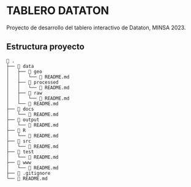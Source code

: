 # TABLERO DATATON

Proyecto de desarrollo del tablero interactivo de Dataton, MINSA 2023.

## Estructura proyecto

```
 .
├──  data
│   ├──  geo
│   │   └──  README.md
│   ├──  processed
│   │   └──  README.md
│   ├──  raw
│   │   └──  README.md
│   └──  README.md
├──  docs
│   └──  README.md
├──  output
│   └──  README.md
├──  R
│   └──  README.md
├──  src
│   └──  README.md
├──  test
│   └──  README.md
├──  www
│   └──  README.md
├──  .gitignore
└──  README.md
```

